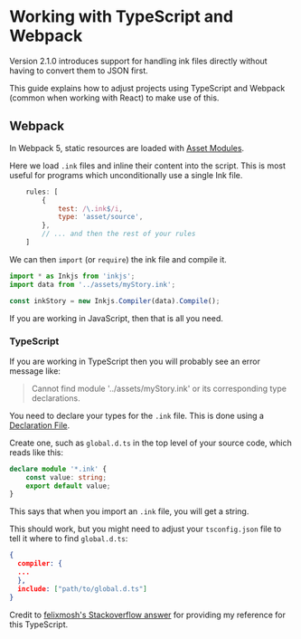 # Working with TypeScript and Webpack

Version 2.1.0 introduces support for handling ink files directly without having to convert them to JSON first.

This guide explains how to adjust projects using TypeScript and Webpack (common when working with React) to make use of this.

## Webpack

In Webpack 5, static resources are loaded with [Asset Modules](https://webpack.js.org/guides/asset-modules/).

Here we load `.ink` files and inline their content into the script. This is most useful for programs which unconditionally use a single Ink file.

```javascript
    rules: [
        {
            test: /\.ink$/i,
            type: 'asset/source',
        },
        // ... and then the rest of your rules
    ]
```

We can then `import` (or `require`) the ink file and compile it.

```typescript
import * as Inkjs from 'inkjs';
import data from '../assets/myStory.ink';

const inkStory = new Inkjs.Compiler(data).Compile();
```

If you are working in JavaScript, then that is all you need.

### TypeScript

If you are working in TypeScript then you will probably see an error message like:

> Cannot find module '../assets/myStory.ink' or its corresponding type declarations.

You need to declare your types for the `.ink` file. This is done using a [Declaration File](https://www.typescriptlang.org/docs/handbook/declaration-files/introduction.html).

Create one, such as `global.d.ts` in the top level of your source code, which reads like this:

```typescript
declare module '*.ink' {
    const value: string;
    export default value;
}
```

This says that when you import an `.ink` file, you will get a string.

This should work, but you might need to adjust your `tsconfig.json` file to tell it where to find `global.d.ts`:

```json
{
  compiler: {
  ...
  },
  include: ["path/to/global.d.ts"]
}
```

Credit to [felixmosh's Stackoverflow answer](https://stackoverflow.com/a/66176397/19068) for providing my reference for this TypeScript.
